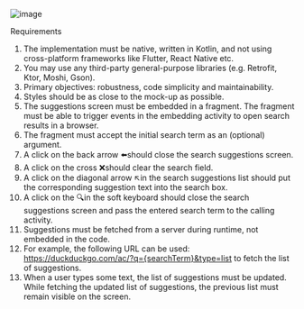 ![image](https://github.com/yuheng-liu/SearchSuggestions/assets/42352679/7dc553f9-2c59-431c-9c0e-6a87a3354a24)

Requirements
1. The implementation must be native, written in Kotlin, and not using cross-platform
frameworks like Flutter, React Native etc.
2. You may use any third-party general-purpose libraries (e.g. Retrofit, Ktor, Moshi, Gson).
3. Primary objectives: robustness, code simplicity and maintainability.
4. Styles should be as close to the mock-up as possible.
5. The suggestions screen must be embedded in a fragment. The fragment must be able to
trigger events in the embedding activity to open search results in a browser.
6. The fragment must accept the initial search term as an (optional) argument.
7. A click on the back arrow ⬅️should close the search suggestions screen.
8. A click on the cross ❌should clear the search field.
9. A click on the diagonal arrow ↖️in the search suggestions list should put the
corresponding suggestion text into the search box.
10. A click on the 🔍in the soft keyboard should close the search suggestions screen and
pass the entered search term to the calling activity.
11. Suggestions must be fetched from a server during runtime, not embedded in the code.
12. For example, the following URL can be used:
https://duckduckgo.com/ac/?q={searchTerm}&type=list to fetch the list of suggestions.
13. When a user types some text, the list of suggestions must be updated. While fetching
the updated list of suggestions, the previous list must remain visible on the screen.
